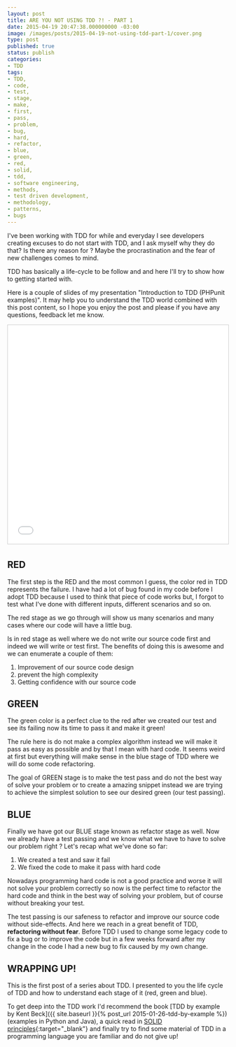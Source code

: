 ```yaml
---
layout: post
title: ARE YOU NOT USING TDD ?! - PART 1
date: 2015-04-19 20:47:38.000000000 -03:00
image: /images/posts/2015-04-19-not-using-tdd-part-1/cover.png
type: post
published: true
status: publish
categories:
- TDD
tags:
- TDD,
- code,
- test,
- stage,
- make,
- first,
- pass,
- problem,
- bug,
- hard,
- refactor,
- blue,
- green,
- red,
- solid,
- tdd,
- software engineering,
- methods,
- test driven development,
- methodology,
- patterns,
- bugs
---
```


I've been working with TDD for while and everyday I see developers creating
excuses to do not start with TDD, and I ask myself why they do that?
Is there any reason for ? Maybe the procrastination and the fear of new
challenges comes to mind.

TDD has basically a life-cycle to be follow and and here I'll try to show how
to getting started with.

Here is a couple of slides of my presentation
"Introduction to TDD (PHPunit examples)". It may help you to understand the
TDD world combined with this post content, so I hope you enjoy the post and
please if you have any questions, feedback let me know.

<iframe width="100%" height="500" style="border: 1px solid #CCC; border-width: 1px; margin-bottom: 5px; max-width: 100%;" src="//www.slideshare.net/slideshow/embed_code/key/N0I7DDe0jBl069" frameborder="0" marginwidth="0" marginheight="0" scrolling="no" allowfullscreen="allowfullscreen"></iframe>

## RED

The first step is the RED and the most common I guess, the color red in TDD
represents the failure. I have had a lot of bug found in my code before I adopt
TDD because I used to think that piece of code works but, I forgot to test what
I've done with different inputs, different scenarios and so on.

The red stage as we go through will show us many scenarios and many cases
where our code will have a little bug.

Is in red stage as well where we do not write our source code first and indeed
we will write or test first. The benefits of doing this is awesome and we
can enumerate a couple of them:

1. Improvement of our source code design
2. prevent the high complexity
3. Getting confidence with our source code

## GREEN

The green color is a perfect clue to the red after we created our test and
see its failing now its time to pass it and make it green!

The rule here is do not make a complex algorithm instead we will make it pass
as easy as possible and by that I mean with hard code. It seems weird at first
but everything will make sense in the blue stage of TDD where we will do some
code refactoring.

The goal of GREEN stage is to make the test pass and do not the best way of
solve your problem or to create a amazing snippet instead we are trying to
achieve the simplest solution to see our desired green (our test passing).

## BLUE

Finally we have got our BLUE stage known as refactor stage as well.
Now we already have a test passing and we know what we have to have to
solve our problem right ? Let's recap what we've done so far:

1. We created a test and saw it fail
2. We fixed the code to make it pass with hard code

Nowadays programming hard code is not a good practice and worse it will not
solve your problem correctly so now is the perfect time to refactor the hard
code and think in the best way of solving your problem, but of course without
breaking your test.

The test passing is our safeness to refactor and improve our source code without
side-effects. And here we reach in a great benefit of TDD,
**refactoring without fear**. Before TDD I used to change some legacy code to
fix a bug or to improve the code but in a few weeks forward after my change in
the code I had a new bug to fix caused by my own change.

## WRAPPING UP!

This is the first post of a series about TDD. I presented to you the life
cycle of TDD and how to understand each stage of it (red, green and blue).

To get deep into the TDD work I'd recommend the book
[TDD by example by Kent Beck]({{ site.baseurl }}{% post_url 2015-01-26-tdd-by-example %})
(examples in Python and Java), a quick read in
[SOLID principles](http://code.tutsplus.com/series/the-solid-principles--cms-634){:target="_blank"}
and finally try to find some material of TDD in a programming language you are
familiar and do not give up!